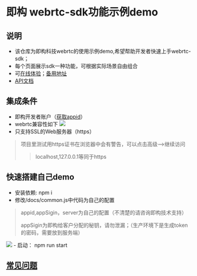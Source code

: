 # 即构 webrtc-sdk功能示例demo

 ## 说明
- 该仓库为即构科技webrtc的使用示例demo,希望帮助开发者快速上手webrtc-sdk；
- 每个页面展示sdk一种功能，可根据实际场景自由组合
- 可[在线体验](https://zegodev.github.io/webrtcDemo-js/)；[备用地址](https://zegodev.gitee.io/webrtcdemo-js)
- [API文档](https://doc.zego.im/CN/306.html)


 ## 集成条件
 - 即构开发者账户（[获取appid](https://www.zego.im)）
 - webrtc兼容性如下
   <img src="https://storage.zego.im/sdk-doc/Pics/Web/ZegoLiveRoom/ZegoLiveRoom-IntegrationGuide/form.png?v=Thu%20Jun%2027%202019%2015:53:03%20GMT+0800%20(GMT+08:00)">
 - 只支持SSL的Web服务器（https）
> 项目里测试用https证书在浏览器中会有警告，可以点击高级-->继续访问 
> >localhost,127.0.0.1等同于https


 ## 快速搭建自己demo
 - 安装依赖: npm i
 - 修改/docs/common.js中代码为自己的配置
 > appid,appSigin，server为自己的配置（不清楚的请咨询即构技术支持）
 >  
 > appSigin为即构给客户分配的秘钥，请勿泄漏；（生产环境下是生成token的密码，需要放到服务端）
 <img src="http://zego-sdkdemospace.oss-cn-shanghai.aliyuncs.com/webrtcDemo-config.png"/>
 - 启动： npm run start

 
 ## [常见问题](https://github.com/zegodev/webrtcDemo-js/issues)



